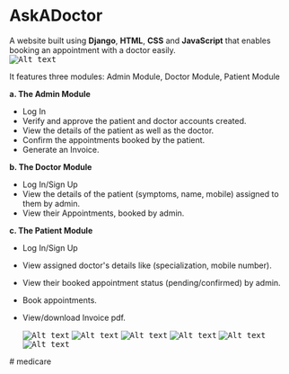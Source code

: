 # AskADoctor

A website built using **Django**, **HTML**, **CSS** and **JavaScript** that enables booking an appointment with a doctor easily.
<br>
<kbd>![Alt text](/media/home.png "Home Page")</kbd>

It features three modules: Admin Module, Doctor Module, Patient Module

**a. The Admin Module**
- Log In
- Verify and approve the patient and doctor accounts created.
- View the details of the patient as well as the doctor.
- Confirm the appointments booked by the patient.
- Generate an Invoice.

**b. The Doctor Module**
- Log In/Sign Up
- View the details of the patient (symptoms, name, mobile) assigned to them by admin.
- View their Appointments, booked by admin.

**c. The Patient Module**
- Log In/Sign Up
- View assigned doctor's details like (specialization, mobile number).
- View their booked appointment status (pending/confirmed) by admin.
- Book appointments.
- View/download Invoice pdf.

    <kbd>![Alt text](/media/patientLogin.png)</kbd>
    <kbd>![Alt text](/media/patientSignUp.png)</kbd>
    <kbd>![Alt text](/media/patientDash.png)</kbd>
    <kbd>![Alt text](/media/appStatus.png)</kbd>
    <kbd>![Alt text](/media/bookAppointment.png)</kbd>
    <kbd>![Alt text](/media/invoice.png)</kbd>




#   m e d i c a r e  
 